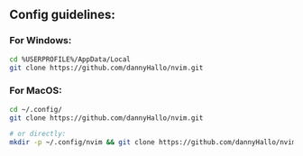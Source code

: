 ## Config guidelines:

### For Windows: 
```bash
cd %USERPROFILE%/AppData/Local
git clone https://github.com/dannyHallo/nvim.git
```

### For MacOS: 
```bash
cd ~/.config/
git clone https://github.com/dannyHallo/nvim.git

# or directly:
mkdir -p ~/.config/nvim && git clone https://github.com/dannyHallo/nvim.git ~/.config/nvim
```
